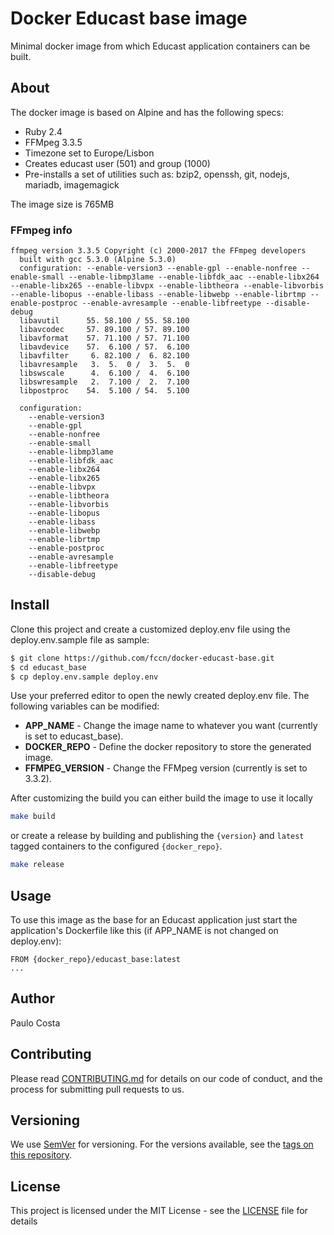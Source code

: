 # Docker Educast base image

Minimal docker image from which Educast application containers can be built.

## About

The docker image is based on Alpine and has the following specs:

- Ruby 2.4
- FFMpeg 3.3.5
- Timezone set to Europe/Lisbon
- Creates educast user (501) and group (1000)
- Pre-installs a set of utilities such as: bzip2, openssh, git, nodejs, mariadb, imagemagick

The image size is 765MB

### FFmpeg info

```
ffmpeg version 3.3.5 Copyright (c) 2000-2017 the FFmpeg developers
  built with gcc 5.3.0 (Alpine 5.3.0)
  configuration: --enable-version3 --enable-gpl --enable-nonfree --enable-small --enable-libmp3lame --enable-libfdk_aac --enable-libx264 --enable-libx265 --enable-libvpx --enable-libtheora --enable-libvorbis --enable-libopus --enable-libass --enable-libwebp --enable-librtmp --enable-postproc --enable-avresample --enable-libfreetype --disable-debug
  libavutil      55. 58.100 / 55. 58.100
  libavcodec     57. 89.100 / 57. 89.100
  libavformat    57. 71.100 / 57. 71.100
  libavdevice    57.  6.100 / 57.  6.100
  libavfilter     6. 82.100 /  6. 82.100
  libavresample   3.  5.  0 /  3.  5.  0
  libswscale      4.  6.100 /  4.  6.100
  libswresample   2.  7.100 /  2.  7.100
  libpostproc    54.  5.100 / 54.  5.100

  configuration:
    --enable-version3
    --enable-gpl
    --enable-nonfree
    --enable-small
    --enable-libmp3lame
    --enable-libfdk_aac
    --enable-libx264
    --enable-libx265
    --enable-libvpx
    --enable-libtheora
    --enable-libvorbis
    --enable-libopus
    --enable-libass
    --enable-libwebp
    --enable-librtmp
    --enable-postproc
    --enable-avresample
    --enable-libfreetype
    --disable-debug

```

## Install

Clone this project and create a customized deploy.env file using the deploy.env.sample file as sample:
```sh
$ git clone https://github.com/fccn/docker-educast-base.git
$ cd educast_base
$ cp deploy.env.sample deploy.env
```
Use your preferred editor to open the newly created deploy.env file. The following variables can be modified:
- **APP_NAME** - Change the image name to whatever you want (currently is set to educast_base). 
- **DOCKER_REPO** - Define the docker repository to store the generated image. 
- **FFMPEG_VERSION** - Change the FFMpeg version (currently is set to 3.3.2).

After customizing the build you can either build the image to use it locally

```sh
make build
```

or create a release by building and publishing the `{version}` and `latest` tagged containers to the configured `{docker_repo}`.

```sh
make release
```


## Usage

To use this image as the base for an Educast application just start the application's Dockerfile like this (if APP_NAME is not changed on deploy.env):

```
FROM {docker_repo}/educast_base:latest
...
```

## Author

Paulo Costa

## Contributing

Please read [CONTRIBUTING.md](CONTRIBUTING.md) for details on our code of conduct, and the process for submitting pull requests to us.

## Versioning

We use [SemVer](http://semver.org/) for versioning. For the versions available, see the [tags on this repository](https://github.com/fccn/docker-educast-base/tags).

## License

This project is licensed under the MIT License - see the [LICENSE](LICENSE) file for details
